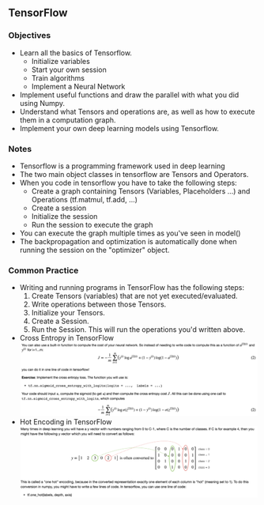 ## TensorFlow

### Objectives 
* Learn all the basics of Tensorflow. 
	* Initialize variables
	* Start your own session
	* Train algorithms
	* Implement a Neural Network
* Implement useful functions and draw the parallel with what you did using Numpy. 
* Understand what Tensors and operations are, as well as how to execute them in a computation graph.
* Implement your own deep learning models using Tensorflow. 

### Notes
* Tensorflow is a programming framework used in deep learning
* The two main object classes in tensorflow are Tensors and Operators.
* When you code in tensorflow you have to take the following steps:
	* Create a graph containing Tensors (Variables, Placeholders ...) and Operations (tf.matmul, tf.add, ...)
	* Create a session
	* Initialize the session
	* Run the session to execute the graph
* You can execute the graph multiple times as you've seen in model()
* The backpropagation and optimization is automatically done when running the session on the "optimizer" object.

### Common Practice 
* Writing and running programs in TensorFlow has the following steps:
	1. Create Tensors (variables) that are not yet executed/evaluated.
	2. Write operations between those Tensors.
	3. Initialize your Tensors.
	4. Create a Session.
	5. Run the Session. This will run the operations you'd written above.
* Cross Entropy in TensorFlow
![](./img/tf_cross_entropy.png)
* Hot Encoding in TensorFlow
![](./img/tf_hot_encoding.png)